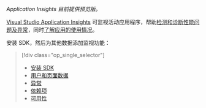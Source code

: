 
*Application Insights 目前提供预览版。*

<a name="selector1">

[Visual Studio Application Insights](../articles/application-insights/app-insights-overview.md) 可监视活动应用程序，帮助[检测和诊断性能问题及异常](../articles/application-insights/app-insights-detect-triage-diagnose.md)，同时[了解应用的使用情况](../articles/application-insights/app-insights-overview-usage.md)。

安装 SDK，然后为其他数据添加监视功能：

> [!div class="op_single_selector"]
> * [安装 SDK](../articles/application-insights/app-insights-asp-net.md#selector1)
> * [用户和页面数据](../articles/application-insights/app-insights-javascript.md#selector1)
> * [异常](../articles/application-insights/app-insights-asp-net-exceptions.md#selector1)
> * [依赖项](../articles/application-insights/app-insights-asp-net-dependencies.md#selector1)
> * [可用性](../articles/application-insights/app-insights-monitor-web-app-availability.md#selector1)
> 
> 

<!---HONumber=AcomDC_0921_2016-->